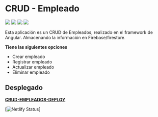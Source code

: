 # CRUD - Empleado
![](https://img.shields.io/badge/%40angular%2Fcli-v13.0.4-red) ![](https://img.shields.io/badge/%40angular%2Frouter-v13.0.0-green) ![](https://img.shields.io/badge/firebase-9.4.0-orange) ![](https://img.shields.io/badge/ngx--toastr-9.4.0-blue) 

Esta aplicación es un CRUD de Empleados, realizado en el framework de Angular. Almacenando la información en Firebase/firestore.

**Tiene las siguientes opciones**
- Crear empleado
- Registrar empleado
- Actualizar empleado
- Eliminar empleado

## Desplegado

**[CRUD-EMPLEADOS-DEPLOY](https://crud-empleados-angular.netlify.app/)**

[![Netlify Status](https://api.netlify.com/api/v1/badges/7183ac4a-7e7c-49b4-ae5f-62a72658dfd4/deploy-status)]


